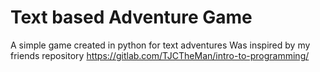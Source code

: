# Text based Adventure Game
 A simple game created in python for text adventures
 Was inspired by my friends repository https://gitlab.com/TJCTheMan/intro-to-programming/
